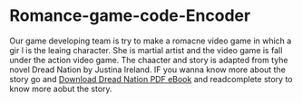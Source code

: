 # Romance-game-code-Encoder
Our game developing team is try to make a romacne video game in which a gir l is the leaing character. She is martial artist and the video game is fall under the action video game. The chaacter and story is adapted from tyhe novel Dread Nation by Justina Ireland. IF you wanna know more about the story go and <a href="http://aazaebooks.com/dread-nation-justina-ireland/">Download Dread Nation PDF eBook</a> and readcomplete story to know more aobut the story.

